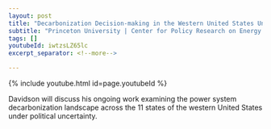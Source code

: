 ```yaml
---
layout: post
title: "Decarbonization Decision-making in the Western United States Under Political Uncertainty"
subtitle: "Princeton University | Center for Policy Research on Energy and the Environment"
tags: []
youtubeId: iwtzsLZ65lc
excerpt_separator: <!--more-->

---
```


{% include youtube.html id=page.youtubeId %}

Davidson will discuss his ongoing work examining the power system decarbonization landscape across the 11 states of the western United States under political uncertainty. <!--more-->
